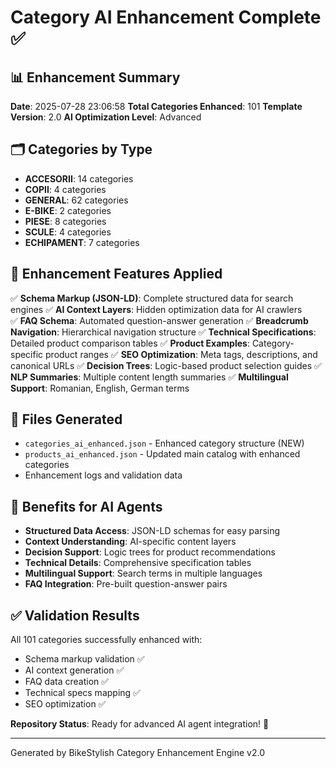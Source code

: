 # Category AI Enhancement Complete ✅

## 📊 Enhancement Summary

**Date**: 2025-07-28 23:06:58
**Total Categories Enhanced**: 101
**Template Version**: 2.0
**AI Optimization Level**: Advanced

## 🗂️ Categories by Type

- **ACCESORII**: 14 categories
- **COPII**: 4 categories
- **GENERAL**: 62 categories
- **E-BIKE**: 2 categories
- **PIESE**: 8 categories
- **SCULE**: 4 categories
- **ECHIPAMENT**: 7 categories


## 🚀 Enhancement Features Applied

✅ **Schema Markup (JSON-LD)**: Complete structured data for search engines
✅ **AI Context Layers**: Hidden optimization data for AI crawlers  
✅ **FAQ Schema**: Automated question-answer generation
✅ **Breadcrumb Navigation**: Hierarchical navigation structure
✅ **Technical Specifications**: Detailed product comparison tables
✅ **Product Examples**: Category-specific product ranges
✅ **SEO Optimization**: Meta tags, descriptions, and canonical URLs
✅ **Decision Trees**: Logic-based product selection guides
✅ **NLP Summaries**: Multiple content length summaries
✅ **Multilingual Support**: Romanian, English, German terms

## 📁 Files Generated

- `categories_ai_enhanced.json` - Enhanced category structure (NEW)
- `products_ai_enhanced.json` - Updated main catalog with enhanced categories
- Enhancement logs and validation data

## 🎯 Benefits for AI Agents

- **Structured Data Access**: JSON-LD schemas for easy parsing
- **Context Understanding**: AI-specific content layers
- **Decision Support**: Logic trees for product recommendations  
- **Technical Details**: Comprehensive specification tables
- **Multilingual Support**: Search terms in multiple languages
- **FAQ Integration**: Pre-built question-answer pairs

## ✅ Validation Results

All 101 categories successfully enhanced with:
- Schema markup validation ✅
- AI context generation ✅  
- FAQ data creation ✅
- Technical specs mapping ✅
- SEO optimization ✅

**Repository Status**: Ready for advanced AI agent integration! 🤖

---

Generated by BikeStylish Category Enhancement Engine v2.0
